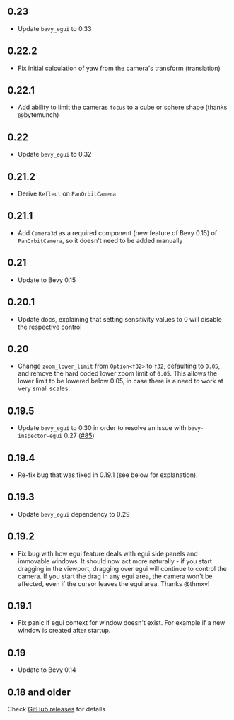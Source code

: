 ## 0.23

- Update `bevy_egui` to 0.33

## 0.22.2

- Fix initial calculation of yaw from the camera's transform (translation)

## 0.22.1

- Add ability to limit the cameras `focus` to a cube or sphere shape (thanks @bytemunch)

## 0.22

- Update `bevy_egui` to 0.32

## 0.21.2

- Derive `Reflect` on `PanOrbitCamera`

## 0.21.1

- Add `Camera3d` as a required component (new feature of Bevy 0.15) of `PanOrbitCamera`, so it doesn't need to be added
  manually

## 0.21

- Update to Bevy 0.15

## 0.20.1

- Update docs, explaining that setting sensitivity values to 0 will disable the respective control

## 0.20

- Change `zoom_lower_limit` from `Option<f32>` to `f32`, defaulting to `0.05`, and remove the hard coded lower zoom
  limit of `0.05`.
  This allows the lower limit to be lowered below 0.05, in case there is a need to work at very small scales.

## 0.19.5

- Update `bevy_egui` to 0.30 in order to resolve an issue with `bevy-inspector-egui`
  0.27 ([#85](https://github.com/Plonq/bevy_panorbit_camera/pull/85))

## 0.19.4

- Re-fix bug that was fixed in 0.19.1 (see below for explanation).

## 0.19.3

- Update `bevy_egui` dependency to 0.29

## 0.19.2

- Fix bug with how egui feature deals with egui side panels and immovable windows. It should now act more
  naturally - if you start dragging in the viewport, dragging over egui will continue to control the camera.
  If you start the drag in any egui area, the camera won't be affected, even if the cursor leaves the egui area.
  Thanks @thmxv!

## 0.19.1

- Fix panic if egui context for window doesn't exist. For example if a new window is created after startup.

## 0.19

- Update to Bevy 0.14

## 0.18 and older

Check [GitHub releases](https://github.com/Plonq/bevy_panorbit_camera/releases) for details
